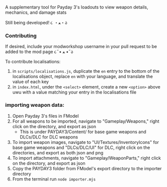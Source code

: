 A supplementary tool for Payday 3's loadouts to view weapon details, mechanics, and damage stats

Still being developed! ૮ ・ﻌ・ა

### Contributing
If desired, include your modworkshop username in your pull request to be added to the mod page ૮˶• ﻌ •˶ა

To contribute localisations:
1. in `scripts/localisations.js`, duplicate the `en` entry to the bottom of the localisations object, replace `en` with your language, and translate the value of each key
2. in `index.html`, under the `<select>` element, create a new `<option>` above uwu with a value matching your entry in the localisations file

### importing weapon data:
1. Open Payday 3's files in FModel
2. For all weapons to be imported, navigate to "Gameplay/Weapons," right click on the directory, and export as json
    - This is under PAYDAY3/Content/ for base game weapons and DLCs/DLC for DLC weapons
3. To import weapon images, navigate to "UI/Textures/InventoryIcons" for base game weapons and "DLCs/DLC/UI" for DLC, right click on the directories, and export as both json and png
4. To import attachments, navigate to "Gameplay/WeaponParts," right click on the directory, and export as json
5. Copy the PAYDAY3 folder from FModel's export directory to the importer directory
6. From the terminal run `node importer.mjs`
